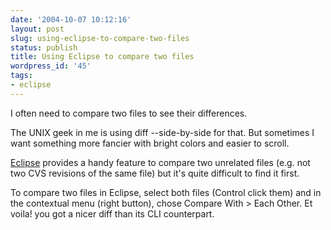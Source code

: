 ```yaml
---
date: '2004-10-07 10:12:16'
layout: post
slug: using-eclipse-to-compare-two-files
status: publish
title: Using Eclipse to compare two files
wordpress_id: '45'
tags:
- eclipse
---
```


I often need to compare two files to see their differences.  

The UNIX geek in me is using diff --side-by-side for that. But sometimes I want something more fancier with bright colors and easier to scroll.






[Eclipse](http://eclipse.org) provides a handy feature to compare two unrelated files  (e.g. not two CVS revisions of the same file) but it's quite difficult to find it first.  

To compare two files in Eclipse, select both files (Control click them) and in the contextual menu (right button), chose Compare With > Each Other. Et voila! you got a nicer diff than its CLI counterpart.



